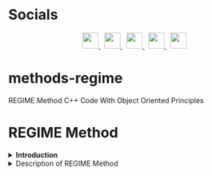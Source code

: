 # Socials

<p align="center">
  <a href="https://discord.com/users/xaprier#6129" target="_blank" rel="noreferrer">
    <img src="https://raw.githubusercontent.com/danielcranney/readme-generator/main/public/icons/socials/discord.svg" width="32" height="32" />
  </a>&nbsp
  <a href="https://www.github.com/xaprier" target="_blank" rel="noreferrer">
    <img src="https://raw.githubusercontent.com/danielcranney/readme-generator/main/public/icons/socials/github.svg" width="32" height="32" />
  </a>&nbsp
  <a href="http://www.instagram.com/xaprier.dev" target="_blank" rel="noreferrer">
    <img src="https://raw.githubusercontent.com/danielcranney/readme-generator/main/public/icons/socials/instagram.svg" width="32" height="32" />
  </a>&nbsp
  <a href="https://www.linkedin.com/in/xaprier/" target="_blank" rel="noreferrer">
    <img src="https://raw.githubusercontent.com/danielcranney/readme-generator/main/public/icons/socials/linkedin.svg" width="32" height="32" />
  </a>&nbsp
  <a href="https://twitter.com/xaprier_dev" target="_blank" rel="noreferrer">
    <img src="https://raw.githubusercontent.com/danielcranney/readme-generator/main/public/icons/socials/twitter.svg" width="32" height="32" />
  </a>
</p>

# methods-regime
 REGIME Method C++ Code With Object Oriented Principles 

# REGIME Method
<details>
    <summary><b>Introduction</b></summary>
    <p>
    The REGIME method, initially introduced by Hinloopen, Nijkamp, and Rietveld in
1983 [6, 7] is a multiple attribute qualitative method which solves the problem
using the REGIME matrix, and a final ranking of the alternatives is done. In the
final ranking, the weight of attributes, introduced by the decision maker, is
important and can influence the results. This technique is used for ranking the
sawability of ornamental and building stones [8] and evaluation and ranking of
coastal areas [9] due to its features. The REGIME method, used in various fields,
has the following features:
    </p>
    <ul>
      <li>It is one of the compensatory methods;</li>
      <li>The attributes are independent of each other;</li>
      <li>There is no need to convert the qualitative attributes into the quantitative
attributes.</li>
    </ul>
    <p>
    In this method, the matrix of alternatives and attributes is firstly formed based on
the information received from the decision maker as in Eq. (<a href="#1.1">1.1</a>).
    </p>
    <table align="center" border="true">
        <p align="center" id="1.1"><b>(1.1)</b>X<sub>(m,n)</sub>; i = 1,...,m; j = 1,...,n</p>
        <tr>
            <td><i>r</i><sub>11</sub></td>
            <td>...</td>
            <td><i>r</i><sub>1j</sub></td>
            <td>...</td>
            <td><i>r</i><sub>1n</sub></td>
        </tr>
        <tr>
            <td>...</td>
            <td>...</td>
            <td>...</td>
            <td>...</td>
            <td>...</td>
        </tr>
        <tr>
            <td><i>r</i><sub>i1</sub></td>
            <td>...</td>
            <td><i>r</i><sub>ij</sub></td>
            <td>...</td>
            <td><i>r</i><sub>in</sub></td>
        </tr>
        <tr>
            <td>...</td>
            <td>...</td>
            <td>...</td>
            <td>...</td>
            <td>...</td>
        </tr>
        <tr>
            <td><i>r</i><sub>m1</sub></td>
            <td>...</td>
            <td><i>r</i><sub>mj</sub></td>
            <td>...</td>
            <td><i>r</i><sub>mn</sub></td>
        </tr>
    </table><br>
</details>
<details>
  <summary>Description of REGIME Method</summary>

  ## 2.1 Superiority Index
  <p>
  In decision matrix of Eq. (2.1), r<sub>ij</sub> is the element of the decision matrix for <i>i</i>th
alternative in <i>j</i>th attribute. Then, the decision maker provides the weight of
attributes [ w<sub>1</sub> ; w<sub>2</sub> ; ... ; w<sub>n</sub> ]:
  </p>
  <p>
  The set of attributes in which alternative A<sub><i>f</i></sub> is at least as good as alternative A<sub><i>l</i></sub> ,
displayed by Ê<sub><i>fl</i></sub> .
 </p>
</details>